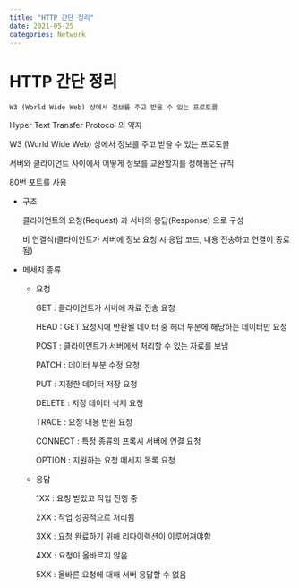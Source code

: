 ```yaml
---
title: "HTTP 간단 정리"
date: 2021-05-25
categories: Network
---
```


# HTTP 간단 정리

    W3 (World Wide Web) 상에서 정보를 주고 받을 수 있는 프로토콜

Hyper Text Transfer Protocol 의 약자

W3 (World Wide Web) 상에서 정보를 주고 받을 수 있는 프로토콜

서버와 클라이언트 사이에서 어떻게 정보를 교환할지를 정해놓은 규칙

80번 포트를 사용

- 구조

  클라이언트의 요청(Request) 과 서버의 응답(Response) 으로 구성

  비 연결식(클라이언트가 서버에 정보 요청 시 응답 코드, 내용 전송하고 연결이 종료됨)

- 메세지 종류

  - 요청

    GET : 클라이언트가 서버에 자료 전송 요청

    HEAD : GET 요청시에 반환될 데이터 중 헤더 부분에 해당하는 데이터만 요청

    POST : 클라이언트가 서버에서 처리할 수 있는 자료를 보냄

    PATCH : 데이터 부분 수정 요청

    PUT : 지정한 데이터 저장 요청

    DELETE : 지정 데이터 삭제 요청

    TRACE : 요청 내용 반환 요청

    CONNECT : 특정 종류의 프록시 서버에 연결 요청

    OPTION : 지원하는 요청 메세지 목록 요청

  - 응답

    1XX : 요청 받았고 작업 진행 중

    2XX : 작업 성공적으로 처리됨

    3XX : 요청 완료하기 위해 리다이렉션이 이루어져야함

    4XX : 요청이 올바르지 않음

    5XX : 올바른 요청에 대해 서버 응답할 수 없음
